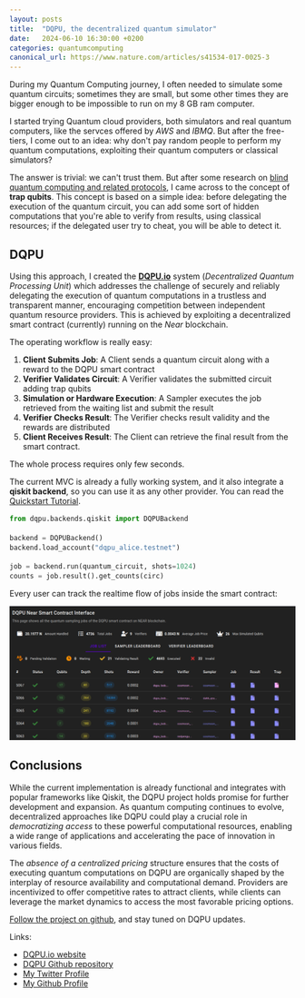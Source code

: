 ```yaml
---
layout: posts
title:  "DQPU, the decentralized quantum simulator"
date:   2024-06-10 16:30:00 +0200
categories: quantumcomputing
canonical_url: https://www.nature.com/articles/s41534-017-0025-3
---
```


During my Quantum Computing journey, I often needed to simulate some quantum circuits; sometimes they are small, but some other times they are bigger enough to be impossible to run on my 8 GB ram computer.

I started trying Quantum cloud providers, both simulators and real quantum computers, like the servces offered by *AWS* and *IBMQ*. But after the free-tiers, I come out to an idea: why don't pay random people to perform my quantum computations, exploiting their quantum computers or classical simulators?

The answer is trivial: we can't trust them. But after some research on [blind quantum computing and related protocols](https://www.nature.com/articles/s41534-017-0025-3), I came across to the concept of **trap qubits**. This concept is based on a simple idea: before delegating the execution of the quantum circuit, you can add some sort of hidden computations that you're able to verify from results, using classical resources; if the delegated user try to cheat, you will be able to detect it.

## DQPU 

Using this approach, I created the [**DQPU.io**](https://dqpu.io) system (*Decentralized Quantum Processing Unit*) which addresses the challenge of securely and reliably delegating the execution of quantum computations in a trustless and transparent manner, encouraging competition between independent quantum resource providers. This is achieved by exploiting a decentralized smart contract (currently) running on the *Near* blockchain.

The operating workflow is really easy: 

1. **Client Submits Job**: A Client sends a quantum circuit along with a reward to the DQPU smart contract
2. **Verifier Validates Circuit**: A Verifier validates the submitted circuit adding trap qubits
3. **Simulation or Hardware Execution**: A Sampler executes the job retrieved from the waiting list and submit the result
4. **Verifier Checks Result**: The Verifier checks result validity and the rewards are distributed
5. **Client Receives Result**: The Client can retrieve the final result from the smart contract.

The whole process requires only few seconds.

The current MVC is already a fully working system, and it also integrate a **qiskit backend**, so you can use it as any other provider. You can read the [Quickstart Tutorial](https://dqpu.io/docs/qiskit_example.html).

```python
from dqpu.backends.qiskit import DQPUBackend

backend = DQPUBackend()
backend.load_account("dqpu_alice.testnet")

job = backend.run(quantum_circuit, shots=1024)
counts = job.result().get_counts(circ)
```

Every user can track the realtime flow of jobs inside the smart contract:

[![DQPU Smart Contract](/assets/2024-06-10-dqpu/dqpu_smart_contract_ui.png)](https://dqpu.io/app/)


## Conclusions

While the current implementation is already functional and integrates with popular frameworks like Qiskit, the DQPU project holds promise for further development and expansion. As quantum computing continues to evolve, decentralized approaches like DQPU could play a crucial role in *democratizing access* to these powerful computational resources, enabling a wide range of applications and accelerating the pace of innovation in various fields.

The *absence of a centralized pricing* structure ensures that the costs of executing quantum computations on DQPU are organically shaped by the interplay of resource availability and computational demand. Providers are incentivized to offer competitive rates to attract clients, while clients can leverage the market dynamics to access the most favorable pricing options.


[Follow the project on github](https://github.com/dqpu), and stay tuned on DQPU updates.


Links:
- [DQPU.io website](https://dqpu.io)
- [DQPU Github repository](https://github.com/dakk/dqpu)
- [My Twitter Profile](https://twitter.com/dagide)
- [My Github Profile](https://github.com/dakk)
